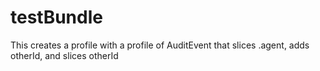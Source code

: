 # testBundle

This creates a profile with a profile of AuditEvent that slices .agent, adds otherId, and slices otherId 

